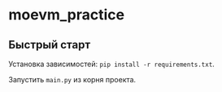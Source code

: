 # moevm_practice
## Быстрый старт
Установка зависимостей: `pip install -r requirements.txt`.

Запустить `main.py` из корня проекта.
